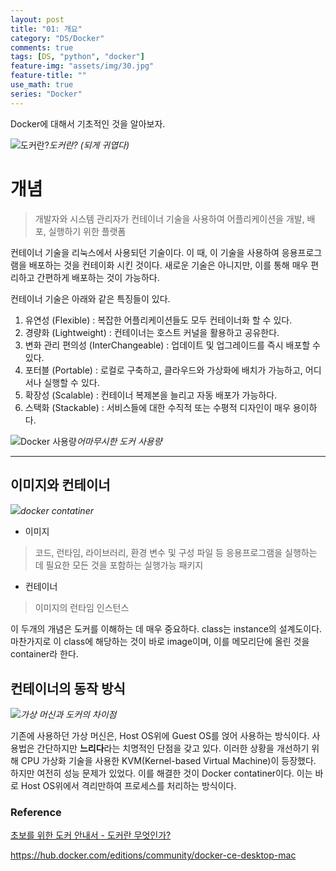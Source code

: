 ```yaml
---
layout: post
title: "01: 개요"
category: "DS/Docker"
comments: true
tags: [DS, "python", "docker"]
feature-img: "assets/img/30.jpg"
feature-title: ""
use_math: true
series: "Docker"
---
```


Docker에 대해서 기초적인 것을 알아보자.

![도커란?](https://subicura.com/assets/article_images/2017-01-19-docker-guide-for-beginners-1/docker-works.png)_도커란? (되게 귀엽다)_

# 개념

> 개발자와 시스템 관리자가 컨테이너 기술을 사용하여 어플리케이션을 개발, 배포, 실행하기 위한 플랫폼

컨테이너 기술을 리눅스에서 사용되던 기술이다. 이 때, 이 기술을 사용하여 응용프로그램을 배포하는 것을 컨테이화 시킨 것이다. 새로운 기술은 아니지만, 이를 통해 매우 편리하고 간편하게 배포하는 것이 가능하다.

컨테이너 기술은 아래와 같은 특징들이 있다.

1. 유연성 (Flexible) : 복잡한 어플리케이션들도 모두 컨테이너화 할 수 있다.
2. 경량화 (Lightweight) : 컨테이너는 호스트 커널을 활용하고 공유한다.
3. 변화 관리 편의성 (InterChangeable) : 업데이트 및 업그레이드를 즉시 배포할 수 있다.
4. 포터블 (Portable) : 로컬로 구축하고, 클라우드와 가상화에 배치가 가능하고, 어디서나 실행할 수 있다.
5. 확장성 (Scalable) : 컨테이너 복제본을 늘리고 자동 배포가 가능하다.
6. 스택화 (Stackable) : 서비스들에 대한 수직적 또는 수평적 디자인이 매우 용이하다.

![Docker 사용량](https://i1.wp.com/www.docker.com/blog/wp-content/uploads/2020/07/Mainstream-and-Growing.png?resize=1110%2C740&ssl=1)_어마무시한 도커 사용량_

---

## 이미지와 컨테이너

![](https://www.docker.com/sites/default/files/social/docker_facebook_share.png)_docker contatiner_

- 이미지

> 코드, 런타임, 라이브러리, 환경 변수 및 구성 파일 등 응용프로그램을 실행하는 데 필요한 모든 것을 포함하는 실행가능 패키지

- 컨테이너

> 이미지의 런타임 인스턴스

이 두개의 개념은 도커를 이해하는 데 매우 중요하다. class는 instance의 설계도이다. 마찬가지로 이 class에 해당하는 것이 바로 image이며, 이를 메모리단에 올린 것을 container라 한다.

## 컨테이너의 동작 방식

![](https://subicura.com/assets/article_images/2017-01-19-docker-guide-for-beginners-1/vm-vs-docker.png)_가상 머신과 도커의 차이점_

기존에 사용하던 가상 머신은, Host OS위에 Guest OS를 얹어 사용하는 방식이다. 사용법은 간단하지만 **느리다**라는 치명적인 단점을 갖고 있다.
이러한 상황을 개선하기 위해 CPU 가상화 기술을 사용한 KVM(Kernel-based Virtual Machine)이 등장했다. 하지만 여전히 성능 문제가 있었다. 이를 해결한 것이 Docker contatiner이다. 이는 바로 Host OS위에서 격리만하여 프로세스를 처리하는 방식이다.

### Reference

[초보를 위한 도커 안내서 - 도커란 무엇인가?](https://subicura.com/2017/01/19/docker-guide-for-beginners-1.html)

https://hub.docker.com/editions/community/docker-ce-desktop-mac
